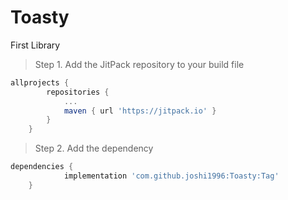 # Toasty
First Library

> Step 1. Add the JitPack repository to your build file

```gradle
allprojects {
		repositories {
			...
			maven { url 'https://jitpack.io' }
		}
	}
  ```
  
> Step 2. Add the dependency

```gradle
dependencies {
	        implementation 'com.github.joshi1996:Toasty:Tag'
	}
  ```
